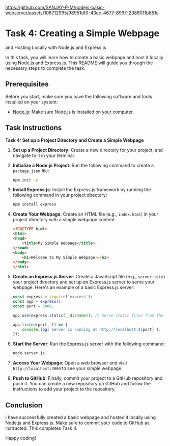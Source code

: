 https://github.com/SANJAY-P-M/nodejs-basic-webserver/assets/106712995/98951df0-43ec-4677-8997-2386011b851e

# Task 4: Creating a Simple Webpage 


and Hosting Locally with Node.js and Express.js

In this task, you will learn how to create a basic webpage and host it locally using Node.js and Express.js. This README will guide you through the necessary steps to complete the task.

## Prerequisites

Before you start, make sure you have the following software and tools installed on your system:

- [Node.js](https://nodejs.org/): Make sure Node.js is installed on your computer.

## Task Instructions

**Task 4: Set up a Project Directory and Create a Simple Webpage**

1. **Set up a Project Directory**: Create a new directory for your project, and navigate to it in your terminal.

2. **Initialize a Node.js Project**: Run the following command to create a `package.json` file:

   ```bash
   npm init -y
   ```

3. **Install Express.js**: Install the Express.js framework by running the following command in your project directory:

   ```bash
   npm install express
   ```

4. **Create Your Webpage**: Create an HTML file (e.g., `index.html`) in your project directory with a simple webpage content.

   ```html
   <!DOCTYPE html>
   <html>
   <head>
       <title>My Simple Webpage</title>
   </head>
   <body>
       <h1>Welcome to My Simple Webpage!</h1>
   </body>
   </html>
   ```

5. **Create an Express.js Server**: Create a JavaScript file (e.g., `server.js`) in your project directory and set up an Express.js server to serve your webpage. Here's an example of a basic Express.js server:

   ```javascript
   const express = require('express');
   const app = express();
   const port = 3000;

   app.use(express.static(__dirname)); // Serve static files from the current directory

   app.listen(port, () => {
       console.log(`Server is running at http://localhost:${port}`);
   });
   ```

6. **Start the Server**: Run the Express.js server with the following command:

   ```bash
   node server.js
   ```

7. **Access Your Webpage**: Open a web browser and visit `http://localhost:3000` to see your simple webpage.

8. **Push to GitHub**: Finally, commit your project to a GitHub repository and push it. You can create a new repository on GitHub and follow the instructions to add your project to the repository.

## Conclusion

I have successfully created a basic webpage and hosted it locally using Node.js and Express.js. Make sure to commit your code to GitHub as instructed. This completes Task 4.

Happy coding!
```
